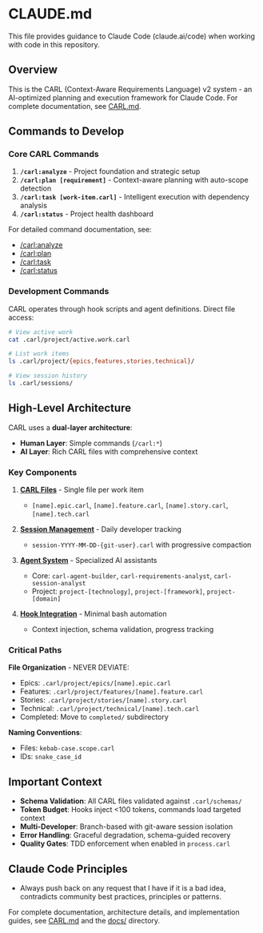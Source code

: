 # CLAUDE.md

This file provides guidance to Claude Code (claude.ai/code) when working with code in this repository.

## Overview

This is the CARL (Context-Aware Requirements Language) v2 system - an AI-optimized planning and execution framework for Claude Code. For complete documentation, see [CARL.md](CARL.md).

## Commands to Develop

### Core CARL Commands

1. **`/carl:analyze`** - Project foundation and strategic setup
2. **`/carl:plan [requirement]`** - Context-aware planning with auto-scope detection
3. **`/carl:task [work-item.carl]`** - Intelligent execution with dependency analysis
4. **`/carl:status`** - Project health dashboard

For detailed command documentation, see:
- [/carl:analyze](docs/workflows/analyze.md)
- [/carl:plan](docs/workflows/plan.md)
- [/carl:task](docs/workflows/task.md)
- [/carl:status](docs/workflows/status.md)

### Development Commands

CARL operates through hook scripts and agent definitions. Direct file access:

```bash
# View active work
cat .carl/project/active.work.carl

# List work items
ls .carl/project/{epics,features,stories,technical}/

# View session history
ls .carl/sessions/
```

## High-Level Architecture

CARL uses a **dual-layer architecture**:
- **Human Layer**: Simple commands (`/carl:*`)
- **AI Layer**: Rich CARL files with comprehensive context

### Key Components

1. **[CARL Files](docs/architecture/file-structure.md)** - Single file per work item
   - `[name].epic.carl`, `[name].feature.carl`, `[name].story.carl`, `[name].tech.carl`

2. **[Session Management](docs/architecture/session-management.md)** - Daily developer tracking
   - `session-YYYY-MM-DD-{git-user}.carl` with progressive compaction

3. **[Agent System](docs/architecture/agents.md)** - Specialized AI assistants
   - Core: `carl-agent-builder`, `carl-requirements-analyst`, `carl-session-analyst`
   - Project: `project-[technology]`, `project-[framework]`, `project-[domain]`

4. **[Hook Integration](docs/integration/hooks.md)** - Minimal bash automation
   - Context injection, schema validation, progress tracking

### Critical Paths

**File Organization** - NEVER DEVIATE:
- Epics: `.carl/project/epics/[name].epic.carl`
- Features: `.carl/project/features/[name].feature.carl`
- Stories: `.carl/project/stories/[name].story.carl`
- Technical: `.carl/project/technical/[name].tech.carl`
- Completed: Move to `completed/` subdirectory

**Naming Conventions**:
- Files: `kebab-case.scope.carl`
- IDs: `snake_case_id`

## Important Context

- **Schema Validation**: All CARL files validated against `.carl/schemas/`
- **Token Budget**: Hooks inject <100 tokens, commands load targeted context
- **Multi-Developer**: Branch-based with git-aware session isolation
- **Error Handling**: Graceful degradation, schema-guided recovery
- **Quality Gates**: TDD enforcement when enabled in `process.carl`

## Claude Code Principles

- Always push back on any request that I have if it is a bad idea, contradicts community best practices, principles or patterns.

For complete documentation, architecture details, and implementation guides, see [CARL.md](CARL.md) and the [docs/](docs/) directory.